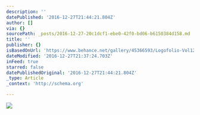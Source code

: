 ```yaml
---
description: ''
datePublished: '2016-12-27T21:44:21.804Z'
author: []
via: {}
sourcePath: _posts/2016-12-27-20c1dcf1-ebe0-42f0-bd06-b6150384d158.md
title: ''
publisher: {}
isBasedOnUrl: 'https://www.behance.net/gallery/45366593/Logofolio-Vol12015'
dateModified: '2016-12-27T21:37:24.703Z'
inFeed: true
starred: false
datePublishedOriginal: '2016-12-27T21:44:21.804Z'
_type: Article
_context: 'http://schema.org'

---
```

![](https://the-grid-user-content.s3-us-west-2.amazonaws.com/4936aeb7-46f0-4d46-925c-a22e0577e329.png)